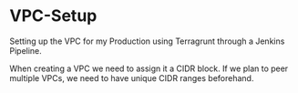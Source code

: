 # VPC-Setup
Setting up the VPC for my Production using Terragrunt through a Jenkins Pipeline.

When creating a VPC we need to assign it a CIDR block. If we plan to peer multiple VPCs, we need to have unique CIDR ranges beforehand.
